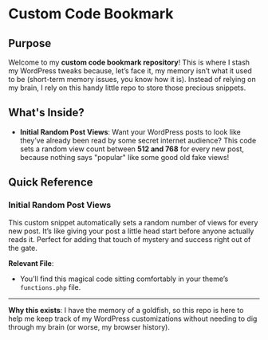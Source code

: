 # Custom Code Bookmark

## Purpose

Welcome to my **custom code bookmark repository**! This is where I stash my WordPress tweaks because, let’s face it, my memory isn’t what it used to be (short-term memory issues, you know how it is). Instead of relying on my brain, I rely on this handy little repo to store those precious snippets.

## What's Inside?

- **Initial Random Post Views**: Want your WordPress posts to look like they’ve already been read by some secret internet audience? This code sets a random view count between **512 and 768** for every new post, because nothing says "popular" like some good old fake views!

## Quick Reference

### Initial Random Post Views

This custom snippet automatically sets a random number of views for every new post. It’s like giving your post a little head start before anyone actually reads it. Perfect for adding that touch of mystery and success right out of the gate.

**Relevant File**: 
- You’ll find this magical code sitting comfortably in your theme’s `functions.php` file.

---

**Why this exists**: I have the memory of a goldfish, so this repo is here to help me keep track of my WordPress customizations without needing to dig through my brain (or worse, my browser history).
